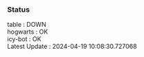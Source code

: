 ### Status


table : DOWN  
hogwarts : OK  
icy-bot : OK  
Latest Update : 2024-04-19 10:08:30.727068
